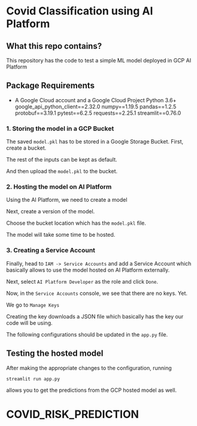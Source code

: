 # Covid Classification using AI Platform

## What this repo contains?

This repository has the code to test a simple ML model deployed in GCP AI Platform 


## Package Requirements
* A Google Cloud account and a Google Cloud Project 
Python 3.6+
google_api_python_client==2.32.0
numpy==1.19.5
pandas==1.2.5
protobuf==3.19.1
pytest==6.2.5
requests==2.25.1
streamlit==0.76.0

### 1. Storing the model in a GCP Bucket
The saved `model.pkl` has to be stored in a Google Storage Bucket. First, create a bucket.

The rest of the inputs can be kept as default. 

And then upload the `model.pkl` to the bucket.

### 2. Hosting the model on AI Platform
Using the AI Platform, we need to create a model


Next, create a version of the model.


Choose the bucket location which has the `model.pkl` file.


The model will take some time to be hosted.


### 3. Creating a Service Account

Finally, head to `IAM -> Service Accounts` and add a Service Account which basically allows to use the model hosted on AI Platform externally.


Next, select `AI Platform Developer` as the role and click `Done`.


Now, in the `Service Accounts` console, we see that there are no keys. Yet.

We go to `Manage Keys`


Creating the key downloads a JSON file which basically has the key our code will be using.


The following configurations should be updated in the `app.py` file.


## Testing the hosted model

After making the appropriate changes to the configuration, running

```
streamlit run app.py
```

allows you to get the predictions from the GCP hosted model as well.

# COVID_RISK_PREDICTION
